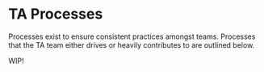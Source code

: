 # TA Processes

Processes exist to ensure consistent practices amongst teams. Processes that the TA team either drives or heavily contributes to are outlined below.

WIP!